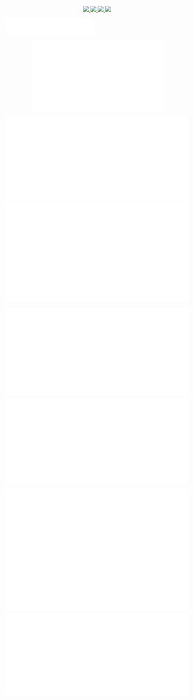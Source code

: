<p align="center">
  <a href="https://artifacthub.io/packages/search?repo=nicholaswilde">
    <img src="https://img.shields.io/endpoint?url=https://artifacthub.io/badge/repository/nicholaswilde&style=for-the-badge" />
  </a>
  <a href="https://hub.docker.com/u/nicholaswilde">
    <img src="https://img.shields.io/static/v1.svg?color=384d54&labelColor=0db7ed&logoColor=ffffff&label=Docker%20Hub&message=nicholaswilde&logo=docker&style=for-the-badge" />
  </a>
  <a href="https://quay.io/user/nicholaswilde">
    <img src="https://img.shields.io/static/v1.svg?color=AAAAAA&labelColor=EE0000&logoColor=ffffff&label=Quay&message=nicholaswilde&logo=red%20hat&style=for-the-badge" />
  </a>
  <a href="https://wakatime.com/@nicholaswilde">
    <img src="https://wakatime.com/badge/user/ded7fdf3-86fe-47db-9d7b-965428efd5f0.svg?style=for-the-badge" />
  </a>
</p>

<a href="https://github.com/nicholaswilde">
  <img align="center" width="49%" src="./images/header.svg" />
</a>

<br/>

<p align="center">
  <a href="https://github.com/nicholaswilde">
    <img align="center" width="360px" src="./images/repositories.svg" />
  </a>
  <a href="https://github.com/nicholaswilde">
    <img align="center" width="360px" src="./images/acti-comm.svg" />
  </a>
</p>

<p align="center">
  <a href="https://github.com/nicholaswilde">
    <img src="./images/iso-calender.svg" />
  </a>
  <a href="https://github.com/nicholaswilde">
    <img src="./images/issue-pr-lang.svg" />
  </a>
</p>

<p align="center">
<a href="https://wakatime.com/@nicholaswilde">
  <img src="./images/metrics-plugin-wakatime.svg" />
</a>
<a href="https://github.com/nicholaswilde">
  <img src="./images/analysis.svg" />
</a>
</p>

<p align="center">
  <a href="https://github.com/nicholaswilde">
    <img src="./images/github-habits.svg" />
  </a>
  <a href="https://github.com/nicholaswilde">
    <img src="./images/achievements.svg" />
  </a>
</p>
